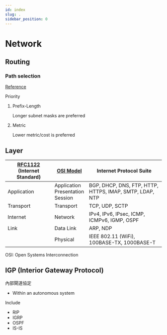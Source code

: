 ```yaml
---
id: index
slug: .
sidebar_position: 0
---
```


# Network

## Routing

### Path selection

[Reference](https://en.wikipedia.org/wiki/Routing#Path_selection)

Priority

1. Prefix-Length
   
   Longer subnet masks are preferred

2. Metric
   
   Lower metric/cost is preferred

## Layer

| [RFC1122](https://tools.ietf.org/html/rfc1122) (Internet Standard) | [OSI Model](https://en.wikipedia.org/wiki/OSI_model) | Internet Protocol Suite |
| - | - | - |
| Application | Application <br/> Presentation <br/> Session | BGP, DHCP, DNS, FTP, HTTP, HTTPS, IMAP, SMTP, LDAP, NTP |
| Transport | Transport | TCP, UDP, SCTP |
| Internet | Network | IPv4, IPv6, IPsec, ICMP, ICMPv6, IGMP, OSPF |
| Link | Data Link | ARP, NDP |
|  | Physical | IEEE 802.11 (WiFi), 100BASE-TX, 1000BASE-T |

OSI: Open Systems Interconnection

## IGP (Interior Gateway Protocol)

內部閘道協定

- Within an autonomous system

Include

- RIP
- IGRP
- OSPF
- IS-IS
